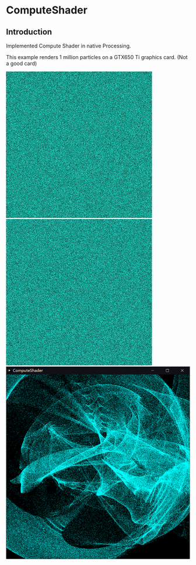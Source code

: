 # ComputeShader
## Introduction
Implemented Compute Shader in native Processing.

This example renders 1 million particles on a GTX650 Ti graphics card. (Not a good card)

![img](img/ComputeShader01.gif)
![img](img/ComputeShader02.gif)
![img](img/ComputeShader.png)